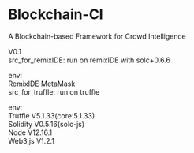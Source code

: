 # Blockchain-CI
A Blockchain-based Framework for Crowd Intelligence

V0.1 
<br>
src\_for\_remixIDE:  run on remixIDE with solc+0.6.6
<br>

env:<br>
    RemixIDE MetaMask
<br>
src\_for\_truffle:   run on truffle 
<br>

env:<br>
    Truffle   V5.1.33(core:5.1.33)<br>
    Solidity  V0.5.16(solc-js)<br>
    Node      V12.16.1<br>
    Web3.js   V1.2.1<br>
    
